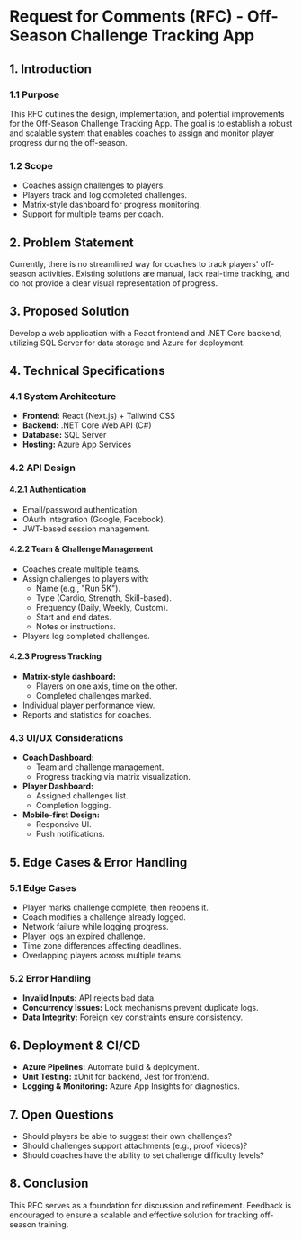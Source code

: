# Request for Comments (RFC) - Off-Season Challenge Tracking App

## 1. Introduction
### 1.1 Purpose
This RFC outlines the design, implementation, and potential improvements for the Off-Season Challenge Tracking App. The goal is to establish a robust and scalable system that enables coaches to assign and monitor player progress during the off-season.

### 1.2 Scope
- Coaches assign challenges to players.
- Players track and log completed challenges.
- Matrix-style dashboard for progress monitoring.
- Support for multiple teams per coach.

## 2. Problem Statement
Currently, there is no streamlined way for coaches to track players' off-season activities. Existing solutions are manual, lack real-time tracking, and do not provide a clear visual representation of progress.

## 3. Proposed Solution
Develop a web application with a React frontend and .NET Core backend, utilizing SQL Server for data storage and Azure for deployment.

## 4. Technical Specifications
### 4.1 System Architecture
- **Frontend:** React (Next.js) + Tailwind CSS
- **Backend:** .NET Core Web API (C#)
- **Database:** SQL Server
- **Hosting:** Azure App Services

### 4.2 API Design
#### 4.2.1 Authentication
- Email/password authentication.
- OAuth integration (Google, Facebook).
- JWT-based session management.

#### 4.2.2 Team & Challenge Management
- Coaches create multiple teams.
- Assign challenges to players with:
  - Name (e.g., "Run 5K").
  - Type (Cardio, Strength, Skill-based).
  - Frequency (Daily, Weekly, Custom).
  - Start and end dates.
  - Notes or instructions.
- Players log completed challenges.

#### 4.2.3 Progress Tracking
- **Matrix-style dashboard:**
  - Players on one axis, time on the other.
  - Completed challenges marked.
- Individual player performance view.
- Reports and statistics for coaches.

### 4.3 UI/UX Considerations
- **Coach Dashboard:**
  - Team and challenge management.
  - Progress tracking via matrix visualization.
- **Player Dashboard:**
  - Assigned challenges list.
  - Completion logging.
- **Mobile-first Design:**
  - Responsive UI.
  - Push notifications.

## 5. Edge Cases & Error Handling
### 5.1 Edge Cases
- Player marks challenge complete, then reopens it.
- Coach modifies a challenge already logged.
- Network failure while logging progress.
- Player logs an expired challenge.
- Time zone differences affecting deadlines.
- Overlapping players across multiple teams.

### 5.2 Error Handling
- **Invalid Inputs:** API rejects bad data.
- **Concurrency Issues:** Lock mechanisms prevent duplicate logs.
- **Data Integrity:** Foreign key constraints ensure consistency.

## 6. Deployment & CI/CD
- **Azure Pipelines:** Automate build & deployment.
- **Unit Testing:** xUnit for backend, Jest for frontend.
- **Logging & Monitoring:** Azure App Insights for diagnostics.

## 7. Open Questions
- Should players be able to suggest their own challenges?
- Should challenges support attachments (e.g., proof videos)?
- Should coaches have the ability to set challenge difficulty levels?

## 8. Conclusion
This RFC serves as a foundation for discussion and refinement. Feedback is encouraged to ensure a scalable and effective solution for tracking off-season training.
